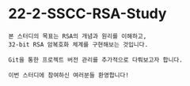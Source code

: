 # 22-2-SSCC-RSA-Study

	본 스터디의 목표는 RSA의 개념과 원리를 이해하고,	
	32-bit RSA 암복호화 체계를 구현해보는 것입니다.
		
	Git을 통한 프로젝트 버전 관리를 추가적으로 다뤄보고자 합니다.	
		
	이번 스터디에 참여하신 여러분들 환영합니다!	
